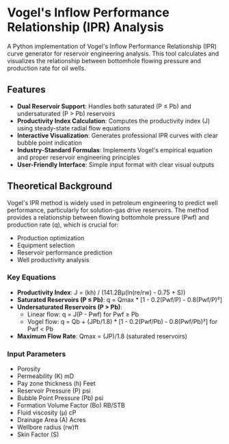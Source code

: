 # Vogel's Inflow Performance Relationship (IPR) Analysis

A Python implementation of Vogel's Inflow Performance Relationship (IPR) curve generator for reservoir engineering analysis. This tool calculates and visualizes the relationship between bottomhole flowing pressure and production rate for oil wells.

## Features

- **Dual Reservoir Support**: Handles both saturated (P ≤ Pb) and undersaturated (P > Pb) reservoirs
- **Productivity Index Calculation**: Computes the productivity index (J) using steady-state radial flow equations
- **Interactive Visualization**: Generates professional IPR curves with clear bubble point indication
- **Industry-Standard Formulas**: Implements Vogel's empirical equation and proper reservoir engineering principles
- **User-Friendly Interface**: Simple input format with clear visual outputs

## Theoretical Background

Vogel's IPR method is widely used in petroleum engineering to predict well performance, particularly for solution-gas drive reservoirs. The method provides a relationship between flowing bottomhole pressure (Pwf) and production rate (q), which is crucial for:

- Production optimization
- Equipment selection
- Reservoir performance prediction
- Well productivity analysis

### Key Equations

- **Productivity Index**: J = (kh) / (141.2Bμ(ln(re/rw) - 0.75 + S))
- **Saturated Reservoirs (P ≤ Pb)**: q = Qmax * [1 - 0.2(Pwf/P) - 0.8(Pwf/P)²]
- **Undersaturated Reservoirs (P > Pb)**: 
  - Linear flow: q = J(P - Pwf) for Pwf ≥ Pb
  - Vogel flow: q = Qb + (JPb/1.8) * [1 - 0.2(Pwf/Pb) - 0.8(Pwf/Pb)²] for Pwf < Pb
- **Maximum Flow Rate**: Qmax = (JP)/1.8 (saturated reservoirs)

### Input Parameters
- Porosity
- Permeability (K) mD
- Pay zone thickness (h) Feet
- Reservoir Pressure (P)	psi
- Bubble Point Pressure (Pb)	psi
- Formation Volume Factor (Bo)	RB/STB
- Fluid viscosity (μ)	cP
- Drainage Area (A)	Acres
- Wellbore radius (rw)ft
- Skin Factor (S)
